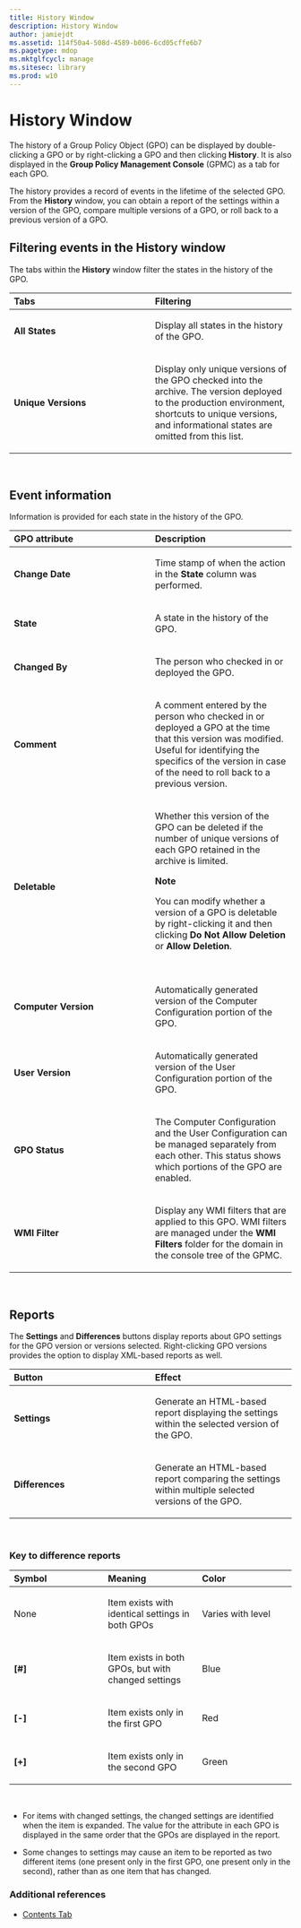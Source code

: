 ```yaml
---
title: History Window
description: History Window
author: jamiejdt
ms.assetid: 114f50a4-508d-4589-b006-6cd05cffe6b7
ms.pagetype: mdop
ms.mktglfcycl: manage
ms.sitesec: library
ms.prod: w10
---
```



# History Window


The history of a Group Policy Object (GPO) can be displayed by double-clicking a GPO or by right-clicking a GPO and then clicking **History**. It is also displayed in the **Group Policy Management Console** (GPMC) as a tab for each GPO.

The history provides a record of events in the lifetime of the selected GPO. From the **History** window, you can obtain a report of the settings within a version of the GPO, compare multiple versions of a GPO, or roll back to a previous version of a GPO.

## Filtering events in the History window


The tabs within the **History** window filter the states in the history of the GPO.

<table>
<colgroup>
<col width="50%" />
<col width="50%" />
</colgroup>
<thead>
<tr class="header">
<th align="left">Tabs</th>
<th align="left">Filtering</th>
</tr>
</thead>
<tbody>
<tr class="odd">
<td align="left"><p><strong>All States</strong></p></td>
<td align="left"><p>Display all states in the history of the GPO.</p></td>
</tr>
<tr class="even">
<td align="left"><p><strong>Unique Versions</strong></p></td>
<td align="left"><p>Display only unique versions of the GPO checked into the archive. The version deployed to the production environment, shortcuts to unique versions, and informational states are omitted from this list.</p></td>
</tr>
</tbody>
</table>

 

## Event information


Information is provided for each state in the history of the GPO.

<table>
<colgroup>
<col width="50%" />
<col width="50%" />
</colgroup>
<thead>
<tr class="header">
<th align="left">GPO attribute</th>
<th align="left">Description</th>
</tr>
</thead>
<tbody>
<tr class="odd">
<td align="left"><p><strong>Change Date</strong></p></td>
<td align="left"><p>Time stamp of when the action in the <strong>State</strong> column was performed.</p></td>
</tr>
<tr class="even">
<td align="left"><p><strong>State</strong></p></td>
<td align="left"><p>A state in the history of the GPO.</p></td>
</tr>
<tr class="odd">
<td align="left"><p><strong>Changed By</strong></p></td>
<td align="left"><p>The person who checked in or deployed the GPO.</p></td>
</tr>
<tr class="even">
<td align="left"><p><strong>Comment</strong></p></td>
<td align="left"><p>A comment entered by the person who checked in or deployed a GPO at the time that this version was modified. Useful for identifying the specifics of the version in case of the need to roll back to a previous version.</p></td>
</tr>
<tr class="odd">
<td align="left"><p><strong>Deletable</strong></p></td>
<td align="left"><p>Whether this version of the GPO can be deleted if the number of unique versions of each GPO retained in the archive is limited.</p>
<div class="alert">
<strong>Note</strong>  
<p>You can modify whether a version of a GPO is deletable by right-clicking it and then clicking <strong>Do Not Allow Deletion</strong> or <strong>Allow Deletion</strong>.</p>
</div>
<div>
 
</div></td>
</tr>
<tr class="even">
<td align="left"><p><strong>Computer Version</strong></p></td>
<td align="left"><p>Automatically generated version of the Computer Configuration portion of the GPO.</p></td>
</tr>
<tr class="odd">
<td align="left"><p><strong>User Version</strong></p></td>
<td align="left"><p>Automatically generated version of the User Configuration portion of the GPO.</p></td>
</tr>
<tr class="even">
<td align="left"><p><strong>GPO Status</strong></p></td>
<td align="left"><p>The Computer Configuration and the User Configuration can be managed separately from each other. This status shows which portions of the GPO are enabled.</p></td>
</tr>
<tr class="odd">
<td align="left"><p><strong>WMI Filter</strong></p></td>
<td align="left"><p>Display any WMI filters that are applied to this GPO. WMI filters are managed under the <strong>WMI Filters</strong> folder for the domain in the console tree of the GPMC.</p></td>
</tr>
</tbody>
</table>

 

## Reports


The **Settings** and **Differences** buttons display reports about GPO settings for the GPO version or versions selected. Right-clicking GPO versions provides the option to display XML-based reports as well.

<table>
<colgroup>
<col width="50%" />
<col width="50%" />
</colgroup>
<thead>
<tr class="header">
<th align="left">Button</th>
<th align="left">Effect</th>
</tr>
</thead>
<tbody>
<tr class="odd">
<td align="left"><p><strong>Settings</strong></p></td>
<td align="left"><p>Generate an HTML-based report displaying the settings within the selected version of the GPO.</p></td>
</tr>
<tr class="even">
<td align="left"><p><strong>Differences</strong></p></td>
<td align="left"><p>Generate an HTML-based report comparing the settings within multiple selected versions of the GPO.</p></td>
</tr>
</tbody>
</table>

 

### Key to difference reports

<table>
<colgroup>
<col width="33%" />
<col width="33%" />
<col width="33%" />
</colgroup>
<thead>
<tr class="header">
<th align="left">Symbol</th>
<th align="left">Meaning</th>
<th align="left">Color</th>
</tr>
</thead>
<tbody>
<tr class="odd">
<td align="left"><p>None</p></td>
<td align="left"><p>Item exists with identical settings in both GPOs</p></td>
<td align="left"><p>Varies with level</p></td>
</tr>
<tr class="even">
<td align="left"><p><strong>[#]</strong></p></td>
<td align="left"><p>Item exists in both GPOs, but with changed settings</p></td>
<td align="left"><p>Blue</p></td>
</tr>
<tr class="odd">
<td align="left"><p><strong>[-]</strong></p></td>
<td align="left"><p>Item exists only in the first GPO</p></td>
<td align="left"><p>Red</p></td>
</tr>
<tr class="even">
<td align="left"><p><strong>[+]</strong></p></td>
<td align="left"><p>Item exists only in the second GPO</p></td>
<td align="left"><p>Green</p></td>
</tr>
</tbody>
</table>

 

-   For items with changed settings, the changed settings are identified when the item is expanded. The value for the attribute in each GPO is displayed in the same order that the GPOs are displayed in the report.

-   Some changes to settings may cause an item to be reported as two different items (one present only in the first GPO, one present only in the second), rather than as one item that has changed.

### Additional references

-   [Contents Tab](contents-tab-agpm30ops.md)

 

 





